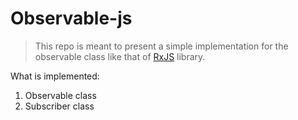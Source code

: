 # **Observable-js**

> This repo is meant to present a simple implementation for the observable class like that of [RxJS](https://rxjs.dev/) library.

What is implemented:

1. Observable class
2. Subscriber class
